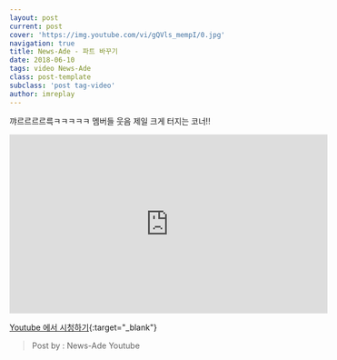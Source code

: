 ```yaml
---
layout: post
current: post
cover: 'https://img.youtube.com/vi/gQVls_mempI/0.jpg'
navigation: true
title: News-Ade - 파트 바꾸기
date: 2018-06-10
tags: video News-Ade
class: post-template
subclass: 'post tag-video'
author: imreplay
---
```




꺄르르르르륵ㅋㅋㅋㅋㅋ 멤버들 웃음 제일 크게 터지는 코너!!

<iframe width="560" height="315" src="https://www.youtube.com/embed/gQVls_mempI?rel=0" frameborder="0" allow="autoplay; encrypted-media" allowfullscreen></iframe>

[Youtube 에서 시청하기](https://www.youtube.com/watch?v=gQVls_mempI){:target="_blank"}

> Post by : News-Ade Youtube